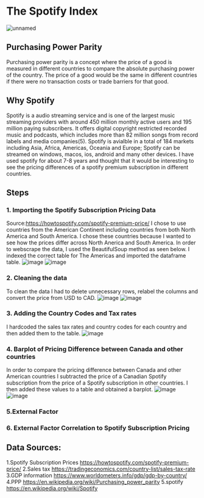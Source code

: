 # The Spotify Index

![unnamed](https://user-images.githubusercontent.com/120099114/206535243-492f6ef1-fd32-4691-a32b-b78e376e780a.png)

## Purchasing Power Parity
Purchasing power parity is a concept where the price of a good is measured in different countries to compare the absolute purchasing power of the country. The price of a good would be the same in different countries if there were no transaction costs or trade barriers for that good.

## Why Spotify
Spotify is a audio streaming service and is one of the largest music streaming providers with around 450 million monthly active users and 195 million paying subscribers. It offers digital copyright restricted recorded music and podcasts, which includes more than 82 million songs from record labels and media companies(5). Spotify is avialble in a total of 184 markets including Asia, Africa, Americas, Oceania and Europe; Spotify can be streamed on windows, macos, ios, android and many other devices. I have used spotify for about 7-8 years and thought that it would be interesting to see the pricing differences of a spotify premium subscription in different countries.

## Steps

### 1. Importing the Spotify Subscription Pricing Data 
Source:https://howtospotify.com/spotify-premium-price/
I chose to use countries from the American Continent including countries from both North America and South America. I chose these countries because I wanted to see how the prices differ across North Anerica and South America. In order to webscrape the data, I used the BeautifulSoup method as seen below. I indexed the correct table for The Americas and imported the dataframe table.
![image](https://user-images.githubusercontent.com/120099114/206542459-663751e1-2e21-4f8b-ab0b-1337acc8db2a.png)
![image](https://user-images.githubusercontent.com/120099114/206543429-c0369665-efea-4f35-977e-269aacd89ae0.png)

### 2. Cleaning the data
To clean the data I had to delete unnecessary rows, relabel the columns and convert the price from USD to CAD.
![image](https://user-images.githubusercontent.com/120099114/206544597-dcc7a77f-4f70-4ebf-be6f-d385cc33f691.png)
![image](https://user-images.githubusercontent.com/120099114/206544898-a27fde0c-9df5-4662-8191-0b95e6eda445.png)

### 3. Adding the Country Codes and Tax rates
I hardcoded the sales tax rates and country codes for each country and then added them to the table. 
![image](https://user-images.githubusercontent.com/120099114/206545485-fd635292-341a-4fe5-9da9-3d309623f594.png)

### 4. Barplot of Pricing Difference between Canada and other countries
In order to compare the pricing difference between Canada and other American countries I subtracted the price of a Canadian Spotify subscription from the price of a Spotify subscription in other countries. I then added these values to a table and obtained a barplot.
![image](https://user-images.githubusercontent.com/120099114/206546718-02c57a02-388c-4cfd-b19d-0ab9b374f8cf.png)
![image](https://user-images.githubusercontent.com/120099114/206546774-38af3911-44c3-4dca-907a-2e9cfcb0cf50.png)

### 5.External Factor

### 6. External Factor Correlation to Spotify Subscription Pricing

## Data Sources:
1.Spotify Subscription Prices
https://howtospotify.com/spotify-premium-price/
2.Sales tax
https://tradingeconomics.com/country-list/sales-tax-rate
3.GDP information
https://www.worldometers.info/gdp/gdp-by-country/
4.PPP
https://en.wikipedia.org/wiki/Purchasing_power_parity
5.spotify
https://en.wikipedia.org/wiki/Spotify
